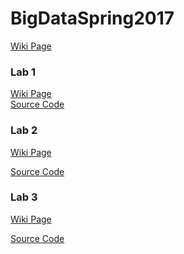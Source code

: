 # BigDataSpring2017
<a href="https://github.com/billjcapps/BigDataSpring2017/wiki">Wiki Page</a>

<h3>Lab 1</h3>
<a href="https://github.com/billjcapps/BigDataSpring2017/wiki/Lab-1">Wiki Page</a>
<br>
<a href="https://github.com/billjcapps/BigDataSpring2017/blob/master/Documentation/PS1_1.py">Source Code</a>

<h3>Lab 2</h3>
<a href="https://github.com/billjcapps/BigDataSpring2017/wiki/Lab-2">Wiki Page</a>
<p>
<a href="https://github.com/billjcapps/BigDataSpring2017/tree/master/Lab2">Source Code</a>

<h3>Lab 3</h3>
<a href="https://github.com/billjcapps/BigDataSpring2017/wiki/Lab-3">Wiki Page</a>
<p>
<a href="https://github.com/billjcapps/BigDataSpring2017/tree/master/Lab3">Source Code</a>

